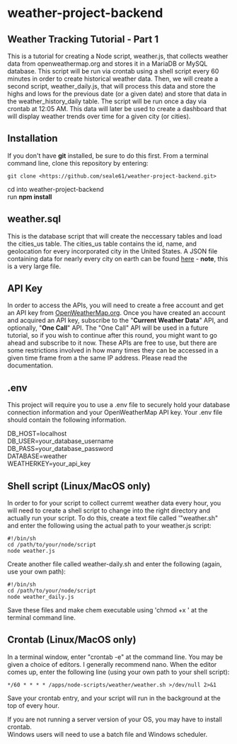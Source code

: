 # weather-project-backend  
## Weather Tracking Tutorial - Part 1
This is a tutorial for creating a Node script, weather.js, that collects weather data from openweathermap.org and stores it in a MariaDB or MySQL database. This script will be run via crontab using a shell script every 60 minutes in order to create historical weather data. Then, we will create a second script, weather_daily.js, that will process this data and store the highs and lows for the previous date (or a given date) and store that data in the weather_history_daily table.  The script will be run once a day via crontab at 12:05 AM. This data will later be used to create a dashboard that will display weather trends over time for a given city (or cities).  

## Installation
If you don't have **git** installed, be sure to do this first. From a terminal command line, clone this repository by entering:   
  
    git clone <https://github.com/seale61/weather-project-backend.git>  
  
cd into weather-project-backend  
run **npm install**  
  
## weather.sql
This is the database script that will create the neccessary tables and load the cities_us table. The cities_us table contains the id, name, and geolocation for every incorporated city in the United States. A JSON file containing data for nearly every city on earth can be found [here](http://bulk.openweathermap.org/sample/city.list.json.gz) - **note**, this is a very large file.

## API Key
In order to access the APIs, you will need to create a free account and get an API key from [OpenWeatherMap.org](https://home.openweathermap.org). Once you have created an account and acquired an API key, subscribe to the "**Current Weather Data**" API, and optionally, "**One Call**" API. The "One Call" API will be used in a future tutorial, so if you wish to continue after this round, you might want to go ahead and subscribe to it now. These APIs are free to use, but there are some restrictions involved in how many times they can be accessed in a given time frame from a the same IP address. Please read the documentation.  

## .env
This project will require you to use a .env file to securely hold your database connection information and your OpenWeatherMap API key. Your .env file should contain the following information.
  
DB_HOST=localhost  
DB_USER=your_database_username  
DB_PASS=your_database_password  
DATABASE=weather  
WEATHERKEY=your_api_key   

## Shell script  (Linux/MacOS only)
In order to for your script to collect curremt weather data every hour, you will need to create a shell script to change into the right directory and actually run your script.  To do this, create a text file called '"weather.sh" and enter the following using the actual path to your weather.js script:  
  
    #!/bin/sh    
    cd /path/to/your/node/script  
    node weather.js  
  
Create another file called weather-daily.sh and enter the following (again, use your own path):  

    #!/bin/sh  
    cd /path/to/your/node/script  
    node weather_daily.js

Save these files and make chem executable using 'chmod +x <filename>'  at the terminal command line.

## Crontab (Linux/MacOS only)
In a terminal window, enter "crontab -e" at the command line. You may be given a choice of editors. I generally recommend nano. When the editor comes up, enter the following line (using your own path to your shell script):  
  
    */60 * * * * /apps/node-scripts/weather/weather.sh >/dev/null 2>&1  
  
Save your crontab entry, and your script will run in the background at the top of every hour.  
  
If you are not running a server version of your OS, you may have to install crontab.  
Windows users will need to use a batch file and Windows scheduler.  

